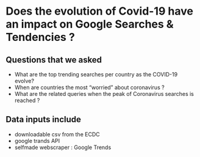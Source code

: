 # Does the evolution of Covid-19 have an impact on Google Searches & Tendencies ?

## Questions that we asked
* What are the top trending searches per country as the COVID-19 evolve?
* When are countries the most “worried” about coronavirus ?
* What are the related queries when the peak of Coronavirus searches is reached ?

## Data inputs include 
* downloadable csv from the ECDC
* google trands API
* selfmade webscraper : Google Trends
